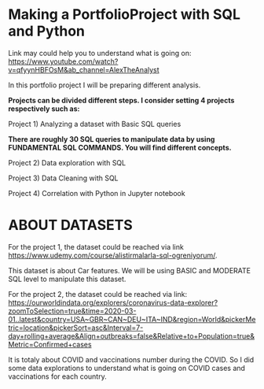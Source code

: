 # Making a PortfolioProject with SQL and Python
Link may could help you to understand what is going on: https://www.youtube.com/watch?v=qfyynHBFOsM&ab_channel=AlexTheAnalyst

In this portfolio project I will be preparing different analysis.

<b>Projects can be divided different steps. I consider setting 4 projects respectively such as:</b>

Project 1) Analyzing a dataset with Basic SQL queries

<b>There are roughly 30 SQL queries to manipulate data by using FUNDAMENTAL SQL COMMANDS. You will find different concepts.</b>

Project 2) Data exploration with SQL 

Project 3) Data Cleaning with SQL 

Project 4) Correlation with Python in Jupyter notebook


# ABOUT DATASETS

For the project 1, the dataset could be reached via link https://www.udemy.com/course/alistirmalarla-sql-ogreniyorum/. 

This dataset is about Car features. We will be using BASIC and MODERATE SQL level to manipulate this dataset.

For the project 2, the dataset could be reached via link:
https://ourworldindata.org/explorers/coronavirus-data-explorer?zoomToSelection=true&time=2020-03-01..latest&country=USA~GBR~CAN~DEU~ITA~IND&region=World&pickerMetric=location&pickerSort=asc&Interval=7-day+rolling+average&Align+outbreaks=false&Relative+to+Population=true&Metric=Confirmed+cases

It is totaly about COVID and vaccinations number during the COVID. So I did some data explorations to understand what is going on COVID cases and vaccinations for each country.

